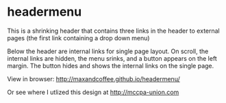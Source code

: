 # headermenu
This is a shrinking header that contains three links in the header to external pages (the first link containing a drop down menu)

Below the header are internal links for single page layout. On scroll, the internal links are hidden, the menu srinks, and a button appears on the left margin. The button hides and shows the internal links on the single page. 

View in browser: http://maxandcoffee.github.io/headermenu/

Or see where I utlized this design at http://mccpa-union.com
